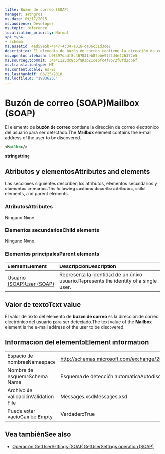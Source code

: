 ```yaml
---
title: Buzón de correo (SOAP)
manager: sethgros
ms.date: 09/17/2015
ms.audience: Developer
ms.topic: reference
localization_priority: Normal
api_type:
- schema
ms.assetid: 4ad59e5b-4047-4c34-a318-ca06c31d3de8
description: El elemento de buzón de correo contiene la dirección de correo electrónico del usuario para ser detectado.
ms.openlocfilehash: b98397dadf8c467031eb8febe9732d4e426372e5
ms.sourcegitcommit: 34041125dc8c5f993b21cebfc4f8b72f0fd2cb6f
ms.translationtype: MT
ms.contentlocale: es-ES
ms.lasthandoff: 06/25/2018
ms.locfileid: "19836253"
---
```

# <a name="mailbox-soap"></a><span data-ttu-id="28be9-103">Buzón de correo (SOAP)</span><span class="sxs-lookup"><span data-stu-id="28be9-103">Mailbox (SOAP)</span></span>

<span data-ttu-id="28be9-104">El elemento de **buzón de correo** contiene la dirección de correo electrónico del usuario para ser detectado.</span><span class="sxs-lookup"><span data-stu-id="28be9-104">The **Mailbox** element contains the e-mail address of the user to be discovered.</span></span> 
  
```XML
<Mailbox/>
```

<span data-ttu-id="28be9-105">**string**</span><span class="sxs-lookup"><span data-stu-id="28be9-105">**string**</span></span>

## <a name="attributes-and-elements"></a><span data-ttu-id="28be9-106">Atributos y elementos</span><span class="sxs-lookup"><span data-stu-id="28be9-106">Attributes and elements</span></span>

<span data-ttu-id="28be9-107">Las secciones siguientes describen los atributos, elementos secundarios y elementos primarios.</span><span class="sxs-lookup"><span data-stu-id="28be9-107">The following sections describe attributes, child elements, and parent elements.</span></span>
  
### <a name="attributes"></a><span data-ttu-id="28be9-108">Atributos</span><span class="sxs-lookup"><span data-stu-id="28be9-108">Attributes</span></span>

<span data-ttu-id="28be9-109">Ninguno.</span><span class="sxs-lookup"><span data-stu-id="28be9-109">None.</span></span>
  
### <a name="child-elements"></a><span data-ttu-id="28be9-110">Elementos secundarios</span><span class="sxs-lookup"><span data-stu-id="28be9-110">Child elements</span></span>

<span data-ttu-id="28be9-111">Ninguno.</span><span class="sxs-lookup"><span data-stu-id="28be9-111">None.</span></span>
  
### <a name="parent-elements"></a><span data-ttu-id="28be9-112">Elementos principales</span><span class="sxs-lookup"><span data-stu-id="28be9-112">Parent elements</span></span>

|<span data-ttu-id="28be9-113">**Element**</span><span class="sxs-lookup"><span data-stu-id="28be9-113">**Element**</span></span>|<span data-ttu-id="28be9-114">**Descripción**</span><span class="sxs-lookup"><span data-stu-id="28be9-114">**Description**</span></span>|
|:-----|:-----|
|[<span data-ttu-id="28be9-115">Usuario (SOAP)</span><span class="sxs-lookup"><span data-stu-id="28be9-115">User (SOAP)</span></span>](user-soap.md) <br/> |<span data-ttu-id="28be9-116">Representa la identidad de un único usuario.</span><span class="sxs-lookup"><span data-stu-id="28be9-116">Represents the identity of a single user.</span></span>  <br/> |
   
## <a name="text-value"></a><span data-ttu-id="28be9-117">Valor de texto</span><span class="sxs-lookup"><span data-stu-id="28be9-117">Text value</span></span>

<span data-ttu-id="28be9-118">El valor de texto del elemento de **buzón de correo** es la dirección de correo electrónico del usuario para ser detectado.</span><span class="sxs-lookup"><span data-stu-id="28be9-118">The text value of the **Mailbox** element is the e-mail address of the user to be discovered.</span></span> 
  
## <a name="element-information"></a><span data-ttu-id="28be9-119">Información del elemento</span><span class="sxs-lookup"><span data-stu-id="28be9-119">Element information</span></span>

|||
|:-----|:-----|
|<span data-ttu-id="28be9-120">Espacio de nombres</span><span class="sxs-lookup"><span data-stu-id="28be9-120">Namespace</span></span>  <br/> |http://schemas.microsoft.com/exchange/2010/Autodiscover  <br/> |
|<span data-ttu-id="28be9-121">Nombre de esquema</span><span class="sxs-lookup"><span data-stu-id="28be9-121">Schema Name</span></span>  <br/> |<span data-ttu-id="28be9-122">Esquema de detección automática</span><span class="sxs-lookup"><span data-stu-id="28be9-122">Autodiscover schema</span></span>  <br/> |
|<span data-ttu-id="28be9-123">Archivo de validación</span><span class="sxs-lookup"><span data-stu-id="28be9-123">Validation File</span></span>  <br/> |<span data-ttu-id="28be9-124">Messages.xsd</span><span class="sxs-lookup"><span data-stu-id="28be9-124">Messages.xsd</span></span>  <br/> |
|<span data-ttu-id="28be9-125">Puede estar vacío</span><span class="sxs-lookup"><span data-stu-id="28be9-125">Can be Empty</span></span>  <br/> |<span data-ttu-id="28be9-126">Verdadero</span><span class="sxs-lookup"><span data-stu-id="28be9-126">True</span></span>  <br/> |
   
## <a name="see-also"></a><span data-ttu-id="28be9-127">Vea también</span><span class="sxs-lookup"><span data-stu-id="28be9-127">See also</span></span>

- [<span data-ttu-id="28be9-128">Operación GetUserSettings (SOAP)</span><span class="sxs-lookup"><span data-stu-id="28be9-128">GetUserSettings operation (SOAP)</span></span>](getusersettings-operation-soap.md)

